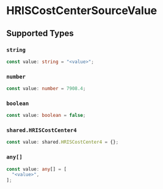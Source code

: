 # HRISCostCenterSourceValue


## Supported Types

### `string`

```typescript
const value: string = "<value>";
```

### `number`

```typescript
const value: number = 7908.4;
```

### `boolean`

```typescript
const value: boolean = false;
```

### `shared.HRISCostCenter4`

```typescript
const value: shared.HRISCostCenter4 = {};
```

### `any[]`

```typescript
const value: any[] = [
  "<value>",
];
```

